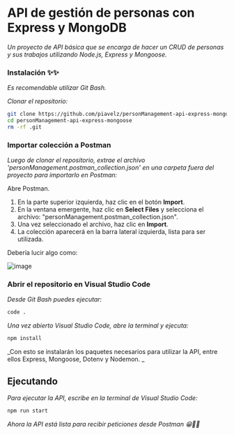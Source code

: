 # API de gestión de personas con Express y MongoDB

_Un proyecto de API básica que se encarga de hacer un CRUD de personas y sus trabajos utilizando Node.js, Express y Mongoose._

### Instalación ✨✨

_Es recomendable utilizar Git Bash._

_Clonar el repositorio:_

```bash
git clone https://github.com/piavelz/personManagement-api-express-mongoose.git
cd personManagement-api-express-mongoose
rm -rf .git
```
### Importar colección a Postman

_Luego de clonar el repositorio, extrae el archivo 'personManagement.postman_collection.json' en una carpeta fuera del proyecto para importarlo en Postman:_

Abre Postman.
1. En la parte superior izquierda, haz clic en el botón **Import**.
2. En la ventana emergente, haz clic en **Select Files** y selecciona el archivo: "personManagement.postman_collection.json".
3. Una vez seleccionado el archivo, haz clic en **Import**.
4. La colección aparecerá en la barra lateral izquierda, lista para ser utilizada.

Debería lucir algo como:

![image](https://github.com/user-attachments/assets/37093004-9af6-40f8-b262-f57041243a2f)

### Abrir el repositorio en Visual Studio Code
_Desde Git Bash puedes ejecutar:_
```bash
code .
```

_Una vez abierto Visual Studio Code, abre la terminal y ejecuta:_

```bash
npm install
```
_Con esto se instalarán los paquetes necesarios para utilizar la API, entre ellos Express, Mongoose, Dotenv y Nodemon. _



## Ejecutando 

_Para ejecutar la API, escribe en la terminal de Visual Studio Code:_
```bash
npm run start
```


_Ahora la API está lista para recibir peticiones desde Postman 😁👍🏻_

